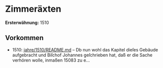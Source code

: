 # Zimmeräxten

**Ersterwähnung:** 1510

## Vorkommen
- 1510: [jahre/1510/README.md](../jahre/1510/README.md) – Db nun wohl das Kapitel dieſes Gebäude aufgebracht
und Biſchof Johannes geſchrieben hat, daß er die Sache
verhören wolle, inmaßen 15083 zu e...
